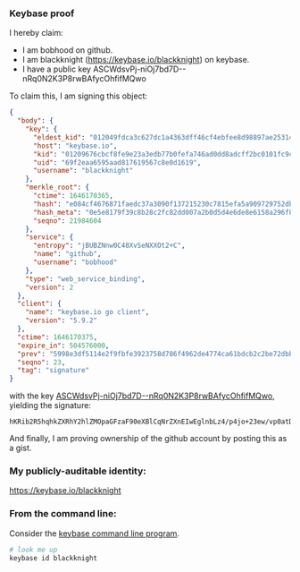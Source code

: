 
### Keybase proof

I hereby claim:

  * I am bobhood on github.
  * I am blackknight (https://keybase.io/blackknight) on keybase.
  * I have a public key ASCWdsvPj-niOj7bd7D--nRq0N2K3P8rwBAfycOhfifMQwo

To claim this, I am signing this object:

```json
{
  "body": {
    "key": {
      "eldest_kid": "012049fdca3c627dc1a4363dff46cf4ebfee8d98897ae253144e3428dcf9925acf640a",
      "host": "keybase.io",
      "kid": "01209676cbcf8fe9e23a3edb77b0fefa746ad0dd8adcff2bc0101fc9c3a17e27cc430a",
      "uid": "69f2eaa6595aad817619567c8e0d1619",
      "username": "blackknight"
    },
    "merkle_root": {
      "ctime": 1646170365,
      "hash": "e084cf4676871faedc37a3090f137215230c7815efa5a909729752dbea25662913a43d7557ce82d3ca866221c270181b1368f102a939bb38e81127fd00733413",
      "hash_meta": "0e5e8179f39c8b28c2fc82dd007a2b0d5d4e6de8e6158a296f8293db0ab47ba6",
      "seqno": 21984604
    },
    "service": {
      "entropy": "jBUBZNnw0C48XvSeNXXOt2+C",
      "name": "github",
      "username": "bobhood"
    },
    "type": "web_service_binding",
    "version": 2
  },
  "client": {
    "name": "keybase.io go client",
    "version": "5.9.2"
  },
  "ctime": 1646170375,
  "expire_in": 504576000,
  "prev": "5998e3df5114e2f9fbfe3923758d786f4962de4774ca61bdcb2c2be72dbbb209",
  "seqno": 23,
  "tag": "signature"
}
```

with the key [ASCWdsvPj-niOj7bd7D--nRq0N2K3P8rwBAfycOhfifMQwo](https://keybase.io/blackknight), yielding the signature:

```
hKRib2R5hqhkZXRhY2hlZMOpaGFzaF90eXBlCqNrZXnEIwEglnbLz4/p4jo+23ew/vp0atDditz/K8AQH8nDoX4nzEMKp3BheWxvYWTESpcCF8QgWZjj31EU4vn7/jkjdY14b0li3kd0ymG9yywr5y27sgnEII9J+EAtnJT/4NB7nlhUgo0R6IiqlLDy7wcmtnuzyrg1AgHCo3NpZ8RAZsy96qHXRA/0ehsBgA5IaTJjMDwKHt8Kho+HYPPd9kDTYdybdDK5RsXfP9nyfQOuyqBD6mCHh9v6QOE3t6CnAqhzaWdfdHlwZSCkaGFzaIKkdHlwZQildmFsdWXEIDim9HcJsnbCkuKVPQx24yRhbM/2ZUaedMj/Y85viImmo3RhZ80CAqd2ZXJzaW9uAQ==

```

And finally, I am proving ownership of the github account by posting this as a gist.

### My publicly-auditable identity:

https://keybase.io/blackknight

### From the command line:

Consider the [keybase command line program](https://keybase.io/download).

```bash
# look me up
keybase id blackknight
```
